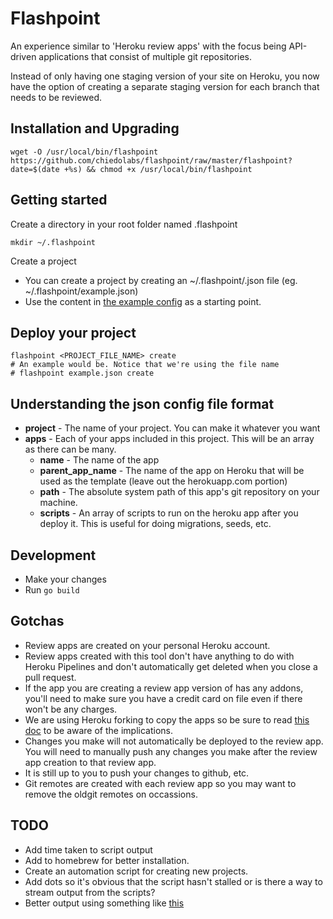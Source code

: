 # Flashpoint

An experience similar to 'Heroku review apps' with the focus being API-driven applications that consist of multiple git repositories.

Instead of only having one staging version of your site on Heroku, you now have the option of creating a separate staging version for each branch that needs to be reviewed.

## Installation and Upgrading

```
wget -O /usr/local/bin/flashpoint https://github.com/chiedolabs/flashpoint/raw/master/flashpoint?date=$(date +%s) && chmod +x /usr/local/bin/flashpoint
```

## Getting started

Create a directory in your root folder named .flashpoint

```
mkdir ~/.flashpoint
```

Create a project

- You can create a project by creating an ~/.flashpoint/<PROJECTNAME>.json file (eg. ~/.flashpoint/example.json)
- Use the content in [the example config](./example-config.json) as a starting point.

## Deploy your project

```
flashpoint <PROJECT_FILE_NAME> create
# An example would be. Notice that we're using the file name
# flashpoint example.json create
```

## Understanding the json config file format

- **project** - The name of your project. You can make it whatever you want
- **apps** - Each of your apps included in this project. This will be an array as there can be many.
    - **name** - The name of the app
    - **parent_app_name** - The name of the app on Heroku that will be used as the template (leave out the herokuapp.com portion)
    - **path** - The absolute system path of this app's git repository on your machine.
    - **scripts** - An array of scripts to run on the heroku app after you deploy it. This is useful for doing migrations, seeds, etc.

## Development

- Make your changes
- Run `go build`

## Gotchas

- Review apps are created on your personal Heroku account.
- Review apps created with this tool don't have anything to do with Heroku Pipelines and don't automatically get deleted when you close a pull request.
- If the app you are creating a review app version of has any addons, you'll need to make sure you have a credit card on file even if there won't be any charges.
- We are using Heroku forking to copy the apps so be sure to read [this doc](https://devcenter.heroku.com/articles/fork-app) to be aware of the implications.
- Changes you make will not automatically be deployed to the review app. You will need to manually push any changes you make after the review app creation to that review app.
- It is still up to you to push your changes to github, etc.
- Git remotes are created with each review app so you may want to remove the oldgit remotes on occassions.

## TODO

- Add time taken to script output
- Add to homebrew for better installation.
- Create an automation script for creating new projects.
- Add dots so it's obvious that the script hasn't stalled or is there a way to stream output from the scripts?
- Better output using something like [this](https://github.com/fatih/color)